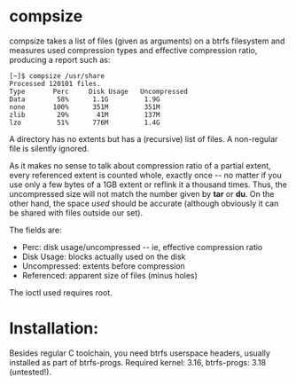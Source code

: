 # compsize

compsize takes a list of files (given as arguments) on a btrfs filesystem
and measures used compression types and effective compression ratio,
producing a report such as:

```
[~]$ compsize /usr/share
Processed 120101 files.
Type       Perc     Disk Usage   Uncompressed
Data        58%      1.1G         1.9G
none       100%      351M         351M
zlib        29%       41M         137M
lzo         51%      776M         1.4G
```

A directory has no extents but has a (recursive) list of files.  A
non-regular file is silently ignored.

As it makes no sense to talk about compression ratio of a partial extent,
every referenced extent is counted whole, exactly once -- no matter if you
use only a few bytes of a 1GB extent or reflink it a thousand times.  Thus,
the uncompressed size will not match the number given by **tar** or **du**.
On the other hand, the space _used_ should be accurate (although obviously
it can be shared with files outside our set).

The fields are:
 * Perc: disk usage/uncompressed -- ie, effective compression ratio
 * Disk Usage: blocks actually used on the disk
 * Uncompressed: extents before compression
 * Referenced: apparent size of files (minus holes)

The ioctl used requires root.

# Installation:

Besides regular C toolchain, you need btrfs userspace headers, usually
installed as part of btrfs-progs.  Required kernel: 3.16, btrfs-progs: 3.18
(untested!).
